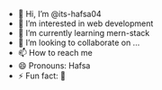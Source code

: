 - 👋 Hi, I’m @its-hafsa04
- 👀 I’m interested in web development
- 🌱 I’m currently learning mern-stack
- 💞️ I’m looking to collaborate on ...
- 📫 How to reach me 
- 😄 Pronouns: Hafsa
- ⚡ Fun fact: 🙂

<!---
its-hafsa04/its-hafsa04 is a ✨ special ✨ repository because its `README.md` (this file) appears on your GitHub profile.
You can click the Preview link to take a look at your changes.
--->
